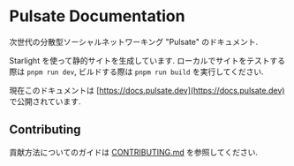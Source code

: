# Pulsate Documentation

次世代の分散型ソーシャルネットワーキング "Pulsate" のドキュメント.

Starlight を使って静的サイトを生成しています. ローカルでサイトをテストする際は `pnpm run dev`, ビルドする際は `pnpm run build` を実行してください.

現在このドキュメントは [https://docs.pulsate.dev](https://docs.pulsate.dev) で公開されています.

## Contributing

貢献方法についてのガイドは [CONTRIBUTING.md](./CONTRIBUTING.md) を参照してください.

